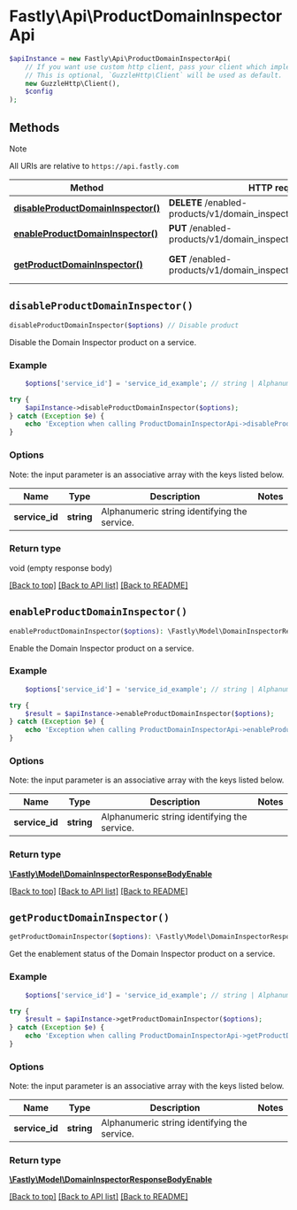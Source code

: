# Fastly\Api\ProductDomainInspectorApi


```php
$apiInstance = new Fastly\Api\ProductDomainInspectorApi(
    // If you want use custom http client, pass your client which implements `GuzzleHttp\ClientInterface`.
    // This is optional, `GuzzleHttp\Client` will be used as default.
    new GuzzleHttp\Client(),
    $config
);
```

## Methods

> [!NOTE]
> All URIs are relative to `https://api.fastly.com`

Method | HTTP request | Description
------ | ------------ | -----------
[**disableProductDomainInspector()**](ProductDomainInspectorApi.md#disableProductDomainInspector) | **DELETE** /enabled-products/v1/domain_inspector/services/{service_id} | Disable product
[**enableProductDomainInspector()**](ProductDomainInspectorApi.md#enableProductDomainInspector) | **PUT** /enabled-products/v1/domain_inspector/services/{service_id} | Enable product
[**getProductDomainInspector()**](ProductDomainInspectorApi.md#getProductDomainInspector) | **GET** /enabled-products/v1/domain_inspector/services/{service_id} | Get product enablement status


## `disableProductDomainInspector()`

```php
disableProductDomainInspector($options) // Disable product
```

Disable the Domain Inspector product on a service.

### Example
```php
    $options['service_id'] = 'service_id_example'; // string | Alphanumeric string identifying the service.

try {
    $apiInstance->disableProductDomainInspector($options);
} catch (Exception $e) {
    echo 'Exception when calling ProductDomainInspectorApi->disableProductDomainInspector: ', $e->getMessage(), PHP_EOL;
}
```

### Options

Note: the input parameter is an associative array with the keys listed below.

Name | Type | Description  | Notes
------------- | ------------- | ------------- | -------------
**service_id** | **string** | Alphanumeric string identifying the service. |

### Return type

void (empty response body)

[[Back to top]](#) [[Back to API list]](../../README.md#endpoints)
[[Back to README]](../../README.md)

## `enableProductDomainInspector()`

```php
enableProductDomainInspector($options): \Fastly\Model\DomainInspectorResponseBodyEnable // Enable product
```

Enable the Domain Inspector product on a service.

### Example
```php
    $options['service_id'] = 'service_id_example'; // string | Alphanumeric string identifying the service.

try {
    $result = $apiInstance->enableProductDomainInspector($options);
} catch (Exception $e) {
    echo 'Exception when calling ProductDomainInspectorApi->enableProductDomainInspector: ', $e->getMessage(), PHP_EOL;
}
```

### Options

Note: the input parameter is an associative array with the keys listed below.

Name | Type | Description  | Notes
------------- | ------------- | ------------- | -------------
**service_id** | **string** | Alphanumeric string identifying the service. |

### Return type

[**\Fastly\Model\DomainInspectorResponseBodyEnable**](../Model/DomainInspectorResponseBodyEnable.md)

[[Back to top]](#) [[Back to API list]](../../README.md#endpoints)
[[Back to README]](../../README.md)

## `getProductDomainInspector()`

```php
getProductDomainInspector($options): \Fastly\Model\DomainInspectorResponseBodyEnable // Get product enablement status
```

Get the enablement status of the Domain Inspector product on a service.

### Example
```php
    $options['service_id'] = 'service_id_example'; // string | Alphanumeric string identifying the service.

try {
    $result = $apiInstance->getProductDomainInspector($options);
} catch (Exception $e) {
    echo 'Exception when calling ProductDomainInspectorApi->getProductDomainInspector: ', $e->getMessage(), PHP_EOL;
}
```

### Options

Note: the input parameter is an associative array with the keys listed below.

Name | Type | Description  | Notes
------------- | ------------- | ------------- | -------------
**service_id** | **string** | Alphanumeric string identifying the service. |

### Return type

[**\Fastly\Model\DomainInspectorResponseBodyEnable**](../Model/DomainInspectorResponseBodyEnable.md)

[[Back to top]](#) [[Back to API list]](../../README.md#endpoints)
[[Back to README]](../../README.md)
